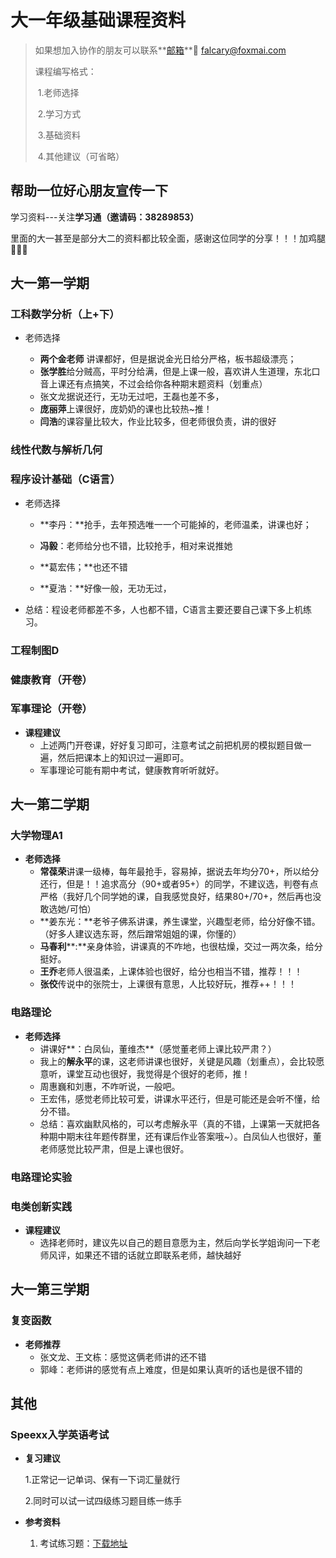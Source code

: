 # 大一年级基础课程资料

> 如果想加入协作的朋友可以联系**[邮箱](tomail:falcary@foxmail.com)**📮 falcary@foxmai.com
>
> 课程编写格式：
>
> ​	1.老师选择
>
> ​	2.学习方式
>
> ​	3.基础资料
>
> ​	4.其他建议（可省略）

## 帮助一位好心朋友宣传一下

学习资料---关注**学习通（邀请码：38289853）**

里面的大一甚至是部分大二的资料都比较全面，感谢这位同学的分享！！！加鸡腿🍗🍗🍗

## 大一第一学期

### 工科数学分析（上+下）

- 老师选择

    - **两个金老师** 讲课都好，但是据说金光日给分严格，板书超级漂亮； 
    - **张学胜**给分贼高，平时分给满，但是上课一般，喜欢讲人生道理，东北口音上课还有点搞笑，不过会给你各种期末题资料（划重点）
    - 张文龙据说还行，无功无过吧，王磊也差不多，
    - **庞丽萍**上课很好，庞奶奶的课也比较热~推！
    - **闫浩**的课容量比较大，作业比较多，但老师很负责，讲的很好


### 线性代数与解析几何



### 程序设计基础（C语言）

- 老师选择

    - **李丹：**抢手，去年预选唯一一个可能掉的，老师温柔，讲课也好；

    - **冯毅**：老师给分也不错，比较抢手，相对来说推她

    - **葛宏伟；**也还不错

    - **夏浩：**好像一般，无功无过，

- 总结：程设老师都差不多，人也都不错，C语言主要还要自己课下多上机练习。

### 工程制图D



### 健康教育（开卷）

### 军事理论（开卷）

- **课程建议**
    - 上述两门开卷课，好好复习即可，注意考试之前把机房的模拟题目做一遍，然后把课本上的知识过一遍即可。
    - 军事理论可能有期中考试，健康教育听听就好。

## 大一第二学期

### 大学物理A1

- **老师选择**
    - **常葆荣**讲课一级棒，每年最抢手，容易掉，据说去年均分70+，所以给分还行，但是！！追求高分（90+或者95+）的同学，不建议选，判卷有点严格（我好几个同学她的课，自我感觉良好，结果80+/70+，然后再也没敢选她/可怕）
    - **姜东光：**老爷子佛系讲课，养生课堂，兴趣型老师，给分好像不错。（好多人建议选东哥，然后蹭常姐姐的课，你懂的）
    - **马春利****:**亲身体验，讲课真的不咋地，也很枯燥，交过一两次条，给分挺好。
    - **王乔**老师人很温柔，上课体验也很好，给分也相当不错，推荐！！！
    - **张佼**传说中的张院士，上课很有意思，人比较好玩，推荐++！！！
### 电路理论

- **老师选择**
    - 讲课好**：白凤仙，董维杰**（感觉董老师上课比较严肃？）
    - 我上的**解永平**的课，这老师讲课也很好，关键是风趣（划重点），会比较愿意听，课堂互动也很好，我觉得是个很好的老师，推！
    - 周惠巍和刘惠，不咋听说，一般吧。
    - 王宏伟，感觉老师比较可爱，讲课水平还行，但是可能还是会听不懂，给分不错。
    - 总结：喜欢幽默风格的，可以考虑解永平（真的不错，上课第一天就把各种期中期末往年题传群里，还有课后作业答案哦~）。白凤仙人也很好，董老师感觉比较严肃，但是上课也很好。

### 电路理论实验



### 电类创新实践

- **课程建议**
    - 选择老师时，建议先以自己的题目意愿为主，然后向学长学姐询问一下老师风评，如果还不错的话就立即联系老师，越快越好

## 大一第三学期

### 复变函数

- **老师推荐**
    - 张文龙、王文栋：感觉这俩老师讲的还不错
    - 郭峰：老师讲的感觉有点上难度，但是如果认真听的话也是很不错的

## 其他

### Speexx入学英语考试
- **复习建议**
  
  1.正常记一记单词、保有一下词汇量就行
  
  2.同时可以试一试四级练习题目练一练手
- **参考资料**
  
    1. 考试练习题：[下载地址](https://pan.baidu.com/s/1jLeIi9mHqL9hUCHgPtIOgA?pwd=ife5)
  
  <script src="https://giscus.app/client.js"
        data-repo="AnonymousDUTAI/SREKCARC-IA-TUD"
        data-repo-id="R_kgDOKG3dKg"
        data-category="General"
        data-category-id="DIC_kwDOKG3dKs4CYmFw"
        data-mapping="pathname"
        data-strict="0"
        data-reactions-enabled="1"
        data-emit-metadata="0"
        data-input-position="top"
        data-theme="preferred_color_scheme"
        data-lang="zh-CN"
        data-loading="lazy"
        crossorigin="anonymous"
        async>
  </script>

<script>
    var palette = __get("__palette")
    if (palette && typeof palette.color === "object") {
        if (palette.color.scheme === "slate") {
            const giscus = document.querySelector("script[src*=giscus]")
            giscus.setAttribute("data-theme", "dark_protanopia")
        }
    }

    document.addEventListener("DOMContentLoaded", function () {
        const ref = document.querySelector("[data-md-component=palette]")
        ref.addEventListener("change", function () {
            var palette = __get("__palette")
            if (palette && typeof palette.color === "object") {
                const theme = palette.color.scheme === "slate" ? "dark_protanopia" : "light_protanopia"
                const frame = document.querySelector(".giscus-frame")
                frame.contentWindow.postMessage({
                    giscus: { setConfig: { theme } }
                }, "https://giscus.app")
            }
        })
    })
</script>
